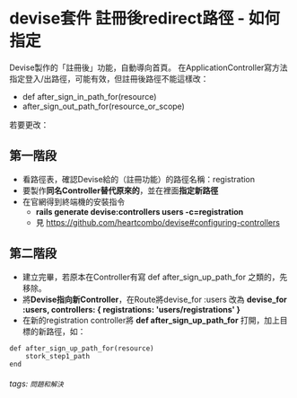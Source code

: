 # devise套件 註冊後redirect路徑 - 如何指定

Devise製作的「註冊後」功能，自動導向首頁。
在ApplicationController寫方法指定登入/出路徑，可能有效，但註冊後路徑不能這樣改：
* def after_sign_in_path_for(resource)
* after_sign_out_path_for(resource_or_scope)

若要更改：

## 第一階段
* 看路徑表，確認Devise給的（註冊功能）的路徑名稱：registration
* 要製作**同名Controller替代原來的**，並在裡面**指定新路徑**
* 在官網得到終端機的安裝指令 
    * **rails generate devise:controllers users -c=registration**
    * 見 https://github.com/heartcombo/devise#configuring-controllers

## 第二階段
* 建立完畢，若原本在Controller有寫 def after_sign_up_path_for 之類的，先移除。
* 將**Devise指向新Controller**，在Route將devise_for  :users 改為 **devise_for :users, controllers: { registrations: 'users/registrations' }**
* 在新的registration controller將 **def after_sign_up_path_for** 打開，加上目標的新路徑，如：
```ruby=
def after_sign_up_path_for(resource)
    stork_step1_path
end
```

###### tags: `問題和解決`